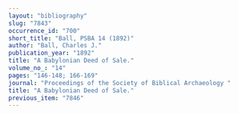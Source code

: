 ```yaml
---
layout: "bibliography"
slug: "7843"
occurrence_id: "700"
short_title: "Ball, PSBA 14 (1892)"
author: "Ball, Charles J."
publication_year: "1892"
title: "A Babylonian Deed of Sale."
volume_no_: "14"
pages: "146-148; 166-169"
journal: "Proceedings of the Society of Biblical Archaeology "
title: "A Babylonian Deed of Sale."
previous_item: "7846"
---
```

